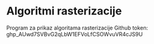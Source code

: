 # Algoritmi rasterizacije

Program za prikaz algoritama rasterizacije
Github token: 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
